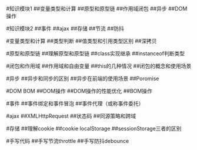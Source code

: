 #知识模块1
##变量类型和计算
##原型和原型链
##作用域闭包
##异步
##DOM操作

#知识模块2
##事件
##ajax
##存储
##节流
##防抖

#变量类型和计算
##类型判断
##值类型和引用类型区别
##深拷贝

#原型和原型链
##理解原型和原型链
##class实现继承
##instanceof判断类型

#闭包和作用域
##作用域和自由变量
##this的几种情况
##闭包的概念和使用场景

#异步
##异步和同步的区别
##异步在前端的使用场景
##Poromise

#DOM BOM
##DOM操作
##DOM操作的性能优化
##BOM操作

#事件
##事件绑定和事件冒泡
##事件代理（或称事件委托）

#ajax
##XMLHttpRequest
##状态码
##同源策略和跨域

#存储
##理解cookie
##cookie localStorage ##sessionStorage三者的区别

#手写代码
##手写节流throttle
##手写防抖debounce